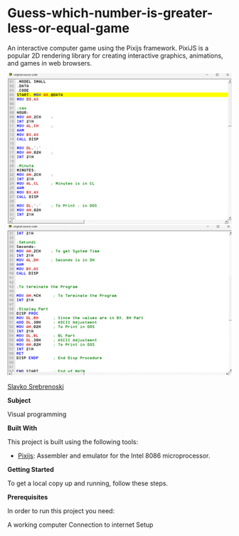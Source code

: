 # Guess-which-number-is-greater-less-or-equal-game

An interactive computer game using the Pixijs framework.
PixiJS is a popular 2D rendering library for creating interactive graphics, animations, and games in web browsers.

![Screenshot (1)](https://github.com/slavko444/8086-Show-Real-Time/blob/main/Source%20code%20image.1.png)
![Screenshot (2)](https://github.com/slavko444/8086-Show-Real-Time/blob/main/Source%20code%20image.2.png)

[Slavko Srebrenoski ](https://github.com/slavko444)


**Subject**

Visual programming

**Built With**

This project is built using the following tools:

- [Pixijs](https://pixijs.com/): Assembler and emulator for the Intel 8086 microprocessor.

**Getting Started**

To get a local copy up and running, follow these steps.

**Prerequisites**

In order to run this project you need:

A working computer
Connection to internet
Setup


